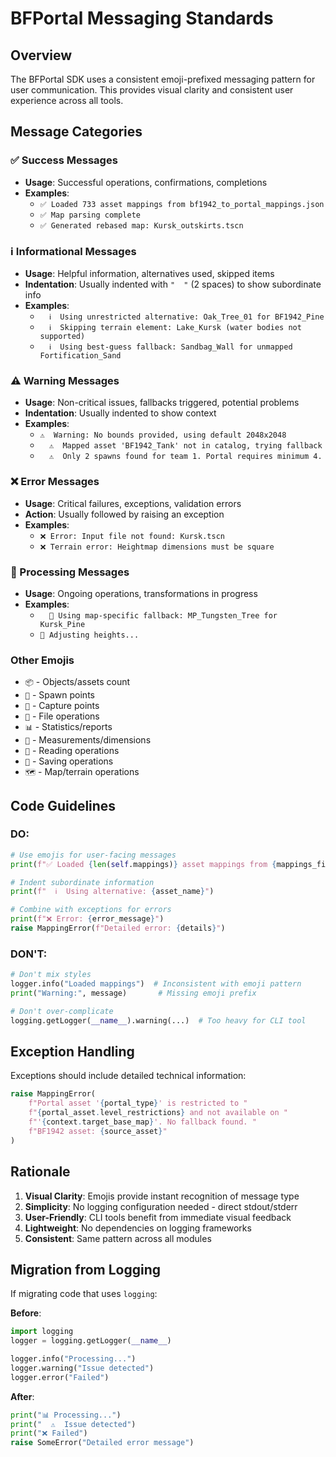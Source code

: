 # BFPortal Messaging Standards

## Overview

The BFPortal SDK uses a consistent emoji-prefixed messaging pattern for user communication. This provides visual clarity and consistent user experience across all tools.

## Message Categories

### ✅ Success Messages
- **Usage**: Successful operations, confirmations, completions
- **Examples**:
  - `✅ Loaded 733 asset mappings from bf1942_to_portal_mappings.json`
  - `✅ Map parsing complete`
  - `✅ Generated rebased map: Kursk_outskirts.tscn`

### ℹ️  Informational Messages
- **Usage**: Helpful information, alternatives used, skipped items
- **Indentation**: Usually indented with `"  "` (2 spaces) to show subordinate info
- **Examples**:
  - `  ℹ️  Using unrestricted alternative: Oak_Tree_01 for BF1942_Pine`
  - `  ℹ️  Skipping terrain element: Lake_Kursk (water bodies not supported)`
  - `  ℹ️  Using best-guess fallback: Sandbag_Wall for unmapped Fortification_Sand`

### ⚠️  Warning Messages
- **Usage**: Non-critical issues, fallbacks triggered, potential problems
- **Indentation**: Usually indented to show context
- **Examples**:
  - `⚠️  Warning: No bounds provided, using default 2048x2048`
  - `  ⚠️  Mapped asset 'BF1942_Tank' not in catalog, trying fallback`
  - `  ⚠️  Only 2 spawns found for team 1. Portal requires minimum 4.`

### ❌ Error Messages
- **Usage**: Critical failures, exceptions, validation errors
- **Action**: Usually followed by raising an exception
- **Examples**:
  - `❌ Error: Input file not found: Kursk.tscn`
  - `❌ Terrain error: Heightmap dimensions must be square`

### 🔄 Processing Messages
- **Usage**: Ongoing operations, transformations in progress
- **Examples**:
  - `  🔄 Using map-specific fallback: MP_Tungsten_Tree for Kursk_Pine`
  - `🔄 Adjusting heights...`

### Other Emojis
- `📦` - Objects/assets count
- `🔫` - Spawn points
- `🚩` - Capture points
- `📁` - File operations
- `📊` - Statistics/reports
- `📏` - Measurements/dimensions
- `📖` - Reading operations
- `💾` - Saving operations
- `🗺️` - Map/terrain operations

## Code Guidelines

### DO:
```python
# Use emojis for user-facing messages
print(f"✅ Loaded {len(self.mappings)} asset mappings from {mappings_file.name}")

# Indent subordinate information
print(f"  ℹ️  Using alternative: {asset_name}")

# Combine with exceptions for errors
print(f"❌ Error: {error_message}")
raise MappingError(f"Detailed error: {details}")
```

### DON'T:
```python
# Don't mix styles
logger.info("Loaded mappings")  # Inconsistent with emoji pattern
print("Warning:", message)       # Missing emoji prefix

# Don't over-complicate
logging.getLogger(__name__).warning(...)  # Too heavy for CLI tool
```

## Exception Handling

Exceptions should include detailed technical information:

```python
raise MappingError(
    f"Portal asset '{portal_type}' is restricted to "
    f"{portal_asset.level_restrictions} and not available on "
    f"'{context.target_base_map}'. No fallback found. "
    f"BF1942 asset: {source_asset}"
)
```

## Rationale

1. **Visual Clarity**: Emojis provide instant recognition of message type
2. **Simplicity**: No logging configuration needed - direct stdout/stderr
3. **User-Friendly**: CLI tools benefit from immediate visual feedback
4. **Lightweight**: No dependencies on logging frameworks
5. **Consistent**: Same pattern across all modules

## Migration from Logging

If migrating code that uses `logging`:

**Before**:
```python
import logging
logger = logging.getLogger(__name__)

logger.info("Processing...")
logger.warning("Issue detected")
logger.error("Failed")
```

**After**:
```python
print("📊 Processing...")
print("  ⚠️  Issue detected")
print("❌ Failed")
raise SomeError("Detailed error message")
```
